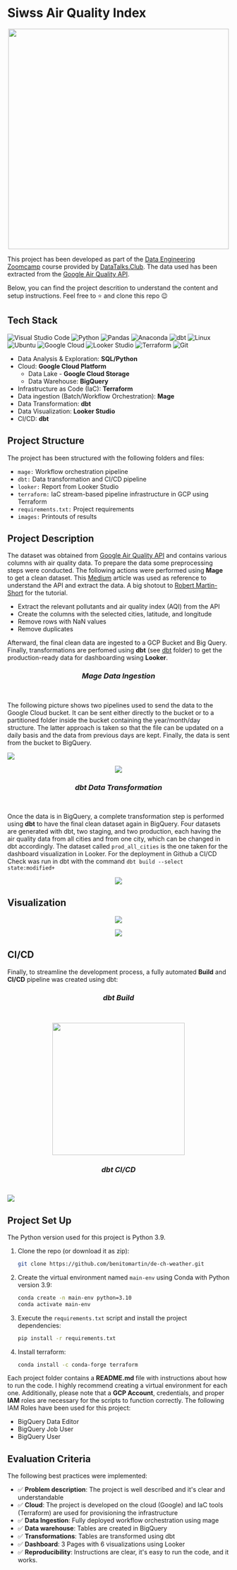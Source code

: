 # Siwss Air Quality Index

<p align="center">
<img align="center" src="/images/airquality.png" height="500">
</p>

This project has been developed as part of the [Data Engineering Zoomcamp](https://github.com/DataTalksClub/data-engineering-zoomcamp) course provided by [DataTalks.Club](https://datatalks.club/). The data used has been extracted from the [Google Air Quality API](https://developers.google.com/maps/documentation/air-quality).

Below, you can find the project descrition to understand the content and setup instructions. Feel free to ⭐ and clone this repo 😉

## Tech Stack

![Visual Studio Code](https://img.shields.io/badge/Visual%20Studio%20Code-0078d7.svg?style=for-the-badge&logo=visual-studio-code&logoColor=white)
![Python](https://img.shields.io/badge/python-3670A0?style=for-the-badge&logo=python&logoColor=ffdd54)
![Pandas](https://img.shields.io/badge/pandas-%23150458.svg?style=for-the-badge&logo=pandas&logoColor=white)
![Anaconda](https://img.shields.io/badge/Anaconda-%2344A833.svg?style=for-the-badge&logo=anaconda&logoColor=white)
![dbt](https://img.shields.io/badge/dbt-FF694B.svg?style=for-the-badge&logo=dbt&logoColor=white)
![Linux](https://img.shields.io/badge/Linux-FCC624?style=for-the-badge&logo=linux&logoColor=white)
![Ubuntu](https://img.shields.io/badge/Ubuntu-E95420?style=for-the-badge&logo=ubuntu&logoColor=white)
![Google Cloud](https://img.shields.io/badge/GoogleCloud-%234285F4.svg?style=for-the-badge&logo=google-cloud&logoColor=white)
![Looker Studio](https://img.shields.io/badge/Looker-4285F4.svg?style=for-the-badge&logo=Looker&logoColor=white)
![Terraform](https://img.shields.io/badge/terraform-%235835CC.svg?style=for-the-badge&logo=terraform&logoColor=white)
![Git](https://img.shields.io/badge/git-%23F05033.svg?style=for-the-badge&logo=git&logoColor=white)


* Data Analysis & Exploration: **SQL/Python**
* Cloud: **Google Cloud Platform**
  * Data Lake - **Google Cloud Storage**
  * Data Warehouse: **BigQuery**
* Infrastructure as Code (IaC): **Terraform**
* Data ingestion (Batch/Workflow Orchestration): **Mage**
* Data Transformation: **dbt**
* Data Visualization: **Looker Studio**
* CI/CD: **dbt**

## Project Structure

The project has been structured with the following folders and files:

* `mage:` Workflow orchestration pipeline
* `dbt:` Data transformation and CI/CD pipeline
* `looker:` Report from Looker Studio
* `terraform:` IaC stream-based pipeline infrastructure in GCP using Terraform
* `requirements.txt:` Project requirements
* `images:` Printouts of results


## Project Description

The dataset was obtained from [Google Air Quality API](https://developers.google.com/maps/documentation/air-quality) and contains various columns with air quality data. To prepare the data some preprocessing steps were conducted. The following actions were performed using **Mage** to get a clean dataset. This [Medium](https://medium.com/towards-data-science/a-python-tool-for-fetching-air-pollution-data-from-google-maps-air-quality-apis-7cf58a7c63cb) article was used as reference to understand the API and extract the data. A big shotout to [Robert Martin-Short](https://github.com/rmartinshort) for the tutorial.

* Extract the relevant pollutants and air quality index (AQI) from the API
* Create the columns with the selected cities, latitude, and longitude
* Remove rows with NaN values
* Remove duplicates

Afterward, the final clean data are ingested to a GCP Bucket and Big Query. Finally, transformations are perfomed using **dbt** (see [dbt](./dbt) folder) to get the production-ready data for dashboarding wsing **Looker**.



<h3 align="center"><i>Mage Data Ingestion</i></h3>
&nbsp;

The following picture shows two pipelines used to send the data to the Google Cloud bucket. It can be sent either directly to the bucket or to a partitioned folder inside the bucket containing the year/month/day structure. The latter approach is taken so that the file can be updated on a daily basis and the data from previous days are kept. Finally, the data is sent from the bucket to BigQuery.

<p>
    <img src="/images/weather_to_gcs_parquet.png"/>
</p>

<p align="center">
    <img src="/images/gcs_to_bq.png"/>
</p>

<h3 align="center"><i>dbt Data Transformation</i></h3>
&nbsp;

Once the data is in BigQuery, a complete transformation step is performed using **dbt** to have the final clean dataset again in BigQuery. Four datasets are generated with dbt, two staging, and two production, each having the air quality data from all cities and from one city, which can be changed in dbt accordingly. The dataset called `prod_all_cities` is the one taken for the dashboard visualization in Looker. For the deployment in Github a CI/CD Check was run in dbt with the command `dbt build --select state:modified+`

<p align="center">
    <img src="/images/dbt.png"/>
</p>

## Visualization


<p align="center">
    <img src="/images/air7days.png"/>
</p>

<p align="center">
    <img src="/images/aqi7days.png"/>
</p>

## CI/CD

Finally, to streamline the development process, a fully automated **Build** and **CI/CD** pipeline was created using dbt:

<h3 align="center"><i>dbt Build</i></h3>
&nbsp;

<p align="center">
<img src="/images/dbt2.png" height="300">
</p>

<h3 align="center"><i>dbt CI/CD</i></h3>
&nbsp;

<p>
    <img src="/images/dbt.png"/>
</p>


## Project Set Up

The Python version used for this project is Python 3.9.

1. Clone the repo (or download it as zip):

   ```bash
   git clone https://github.com/benitomartin/de-ch-weather.git
   ```

2. Create the virtual environment named `main-env` using Conda with Python version 3.9:

   ```bash
   conda create -n main-env python=3.10
   conda activate main-env
   ```

3. Execute the `requirements.txt` script and install the project dependencies:

    ```bash
    pip install -r requirements.txt

    ```

4. Install terraform:

   ```bash
   conda install -c conda-forge terraform
    ```

Each project folder contains a **README.md** file with instructions about how to run the code. I highly recommend creating a virtual environment for each one. Additionally, please note that a **GCP Account**, credentials, and proper **IAM** roles are necessary for the scripts to function correctly. The following IAM Roles have been used for this project:

* BigQuery Data Editor
* BigQuery Job User
* BigQuery User

## Evaluation Criteria

The following best practices were implemented:

- :white_check_mark: **Problem description**: The project is well described and it's clear and understandable
- :white_check_mark: **Cloud**: The project is developed on the cloud (Google) and IaC tools (Terraform) are used for provisioning the infrastructure
- :white_check_mark: **Data Ingestion**: Fully deployed workflow orchestration using mage
- :white_check_mark: **Data warehouse**: Tables are created in BigQuery
- :white_check_mark: **Transformations**: Tables are transformed using dbt
- :white_check_mark: **Dashboard**: 3 Pages with 6 visualizations using Looker
- :white_check_mark: **Reproducibility**: Instructions are clear, it's easy to run the code, and it works. 
